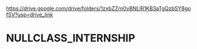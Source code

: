 https://drive.google.com/drive/folders/1zxbZZrn0vBNLlR1KB3aTgQzbSY8gofSV?usp=drive_link
# NULLCLASS_INTERNSHIP
